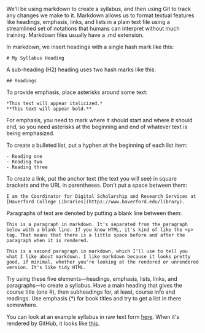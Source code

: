 We'll be using markdown to create a syllabus, and then using Git to track any changes we make to it. Markdown allows us to format textual features like headings, emphasis, links, and lists in a plain text file using a streamlined set of notations that humans can interpret without much training. Markdown files usually have a .md extension.

In markdown, we insert headings with a single hash mark like this:

    # My Syllabus Heading

A sub-heading (H2) heading uses two hash marks like this:
    
    ## Readings

To provide emphasis, place asterisks around some text:

    *This text will appear italicized.*
    **This text will appear bold.**

For emphasis, you need to mark where it should start and where it should end, so you need asterisks at the beginning and end of whatever text is being emphasized.

To create a bulleted list, put a hyphen at the beginning of each list item:

    - Reading one
    - Reading two
    - Reading three

To create a link, put the anchor text (the text you will see) in square brackets and the URL in parentheses. Don't put a space between them:

    I am the Coordinator for Digital Scholarship and Research Services at [Haverford College Libraries](https://www.haverford.edu/library).

Paragraphs of text are denoted by putting a blank line between them:

    This is a paragraph in markdown. It's separated from the paragraph below with a blank line. If you know HTML, it's kind of like the <p> tag. That means that there is a little space before and after the paragraph when it is rendered.

    This is a second paragraph in markdown, which I'll use to tell you what I like about markdown. I like markdown because it looks pretty good, if minimal, whether you're looking at the rendered or unrendered version. It's like tidy HTML.

Try using these five elements—headings, emphasis, lists, links, and paragraphs—to create a syllabus. Have a main heading that gives the course title (one #), then subheadings for, at least, course info and readings. Use emphasis (*) for book titles and try to get a list in there somewhere.

You can look at an example syllabus in raw text form [here](https://raw.githubusercontent.com/DHRI-Curriculum/git/master/sections/syllabus.md). When it's rendered by GitHub, it looks like [this](https://github.com/DHRI-Curriculum/git/blob/master/sections/syllabus.md).
